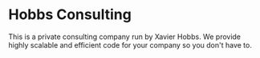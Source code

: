 # Hobbs Consulting

This is a private consulting company run by Xavier Hobbs. We provide highly scalable and efficient code for your company so you don't have to.
